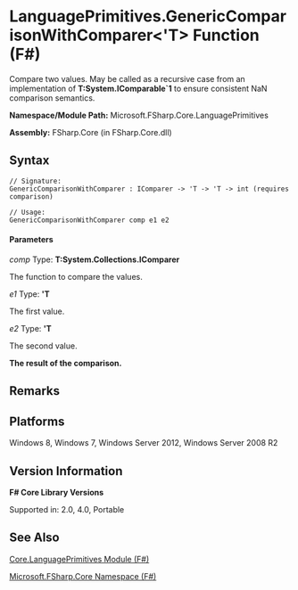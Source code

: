 # LanguagePrimitives.GenericComparisonWithComparer<'T> Function (F#)

Compare two values. May be called as a recursive case from an implementation of **T:System.IComparable&#96;1** to ensure consistent NaN comparison semantics.

**Namespace/Module Path:** Microsoft.FSharp.Core.LanguagePrimitives

**Assembly:** FSharp.Core (in FSharp.Core.dll)


## Syntax

```
// Signature:
GenericComparisonWithComparer : IComparer -> 'T -> 'T -> int (requires comparison)

// Usage:
GenericComparisonWithComparer comp e1 e2
```

#### Parameters
*comp*
Type: **T:System.Collections.IComparer**


The function to compare the values.


*e1*
Type: **'T**


The first value.


*e2*
Type: **'T**


The second value.



**The result of the comparison.**
## Remarks

## Platforms
Windows 8, Windows 7, Windows Server 2012, Windows Server 2008 R2


## Version Information
**F# Core Library Versions**

Supported in: 2.0, 4.0, Portable




## See Also
[Core.LanguagePrimitives Module &#40;F&#35;&#41;](Core.LanguagePrimitives+Module+%28FSharp%29.md)

[Microsoft.FSharp.Core Namespace &#40;F&#35;&#41;](Microsoft.FSharp.Core+Namespace+%28FSharp%29.md)


